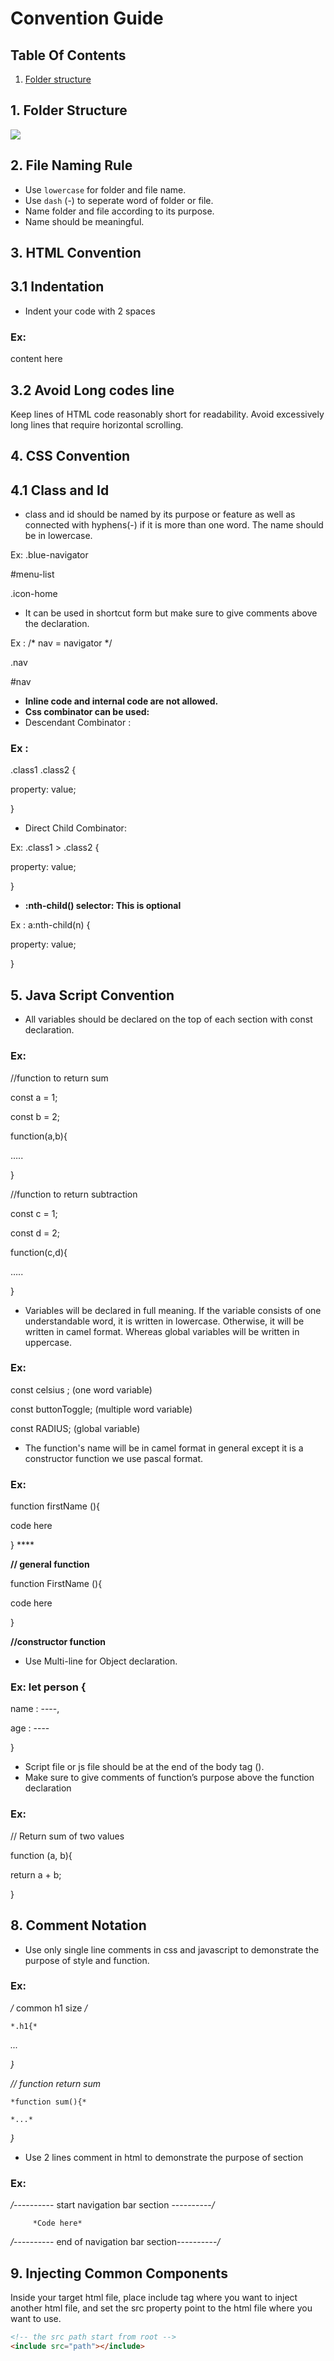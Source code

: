 # Convention Guide

## Table Of Contents

1. [Folder structure]()


## 1. Folder Structure

![](./Screenshot%202024-05-29%20at%204.27.51%20PM.png)

## 2. File Naming Rule

- Use `lowercase` for folder and file name.
- Use `dash` (-) to seperate word of folder or file.
- Name folder and file according to its purpose.
- Name should be meaningful.

## 3. HTML Convention

## 3.1 Indentation

- Indent your code with 2 spaces 
### Ex:

<div>
  <p>
    content here
  </p>
</div>

## 3.2 Avoid Long codes line

Keep lines of HTML code reasonably short for readability.
Avoid excessively long lines that require horizontal scrolling.

## 4. CSS Convention

## 4.1 Class and Id 

- class and id should be named by its purpose or feature as well as connected with hyphens(-) if it is more than one word. The name should be in lowercase.

Ex: .blue-navigator

#menu-list

.icon-home

- It can be used in shortcut form but make sure to give comments above the declaration.

Ex : /* nav = navigator */

.nav

#nav

- **Inline code and internal code are not allowed.**
- **Css combinator can be used:**
- Descendant Combinator :

### Ex : 

.class1 .class2 {

property: value;

}

- Direct Child Combinator:

Ex: .class1 > .class2 {

property: value;

}

- **:nth-child() selector: This is optional**

Ex : a:nth-child(n) {

property: value;

}

## 5. Java Script Convention

- All variables should be declared on the top of each section with const declaration.

### Ex:

//function to return sum

const a = 1;

const b = 2;

function(a,b){

…..

}

//function to return subtraction

const c = 1;

const d = 2;

function(c,d){

…..

}

- Variables will be declared in full meaning. If the variable consists of one understandable word, it is written in lowercase. Otherwise, it will be written in camel format. Whereas global variables will be written in uppercase.

### Ex:

const celsius ; (one word variable)

const buttonToggle; (multiple word variable)

const RADIUS; (global variable)

- The function's name will be in camel format in general except it is a constructor function we use pascal format.

### Ex:

function firstName (){

code here

} ****

**// general function**

function FirstName (){

code here

}

 **//constructor function**

- Use Multi-line for Object declaration.

### Ex: let person {

name : ----,

age : ----

}

- Script file or js file should be at the end of the body tag (<body></body>).
- Make sure to give comments of function’s purpose above the function declaration

### Ex:
 	
// Return sum of two values

function (a, b){

return a + b;

}

## 8. Comment Notation

- Use only single line comments in css and javascript to demonstrate the purpose of style and function.

### Ex: 

*/* common h1 size */*

	*.h1{*

*...*

*}*

*// function return sum*

	*function sum(){*

	*...*

*}*

- Use 2 lines comment in html to demonstrate the purpose of section

### Ex:  
*/*---------- start navigation bar section ----------*/*

		 *Code here*

*/*---------- end of navigation bar section----------*/*

## 9. Injecting Common Components

Inside your target html file, place include tag where you want to inject another html file, and set the src property point to the html file where you want to use.

```html
<!-- the src path start from root -->
<include src="path"></include>
```